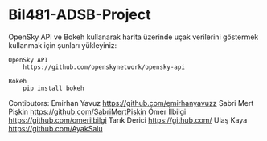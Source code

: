 # Bil481-ADSB-Project
OpenSky API ve Bokeh kullanarak harita üzerinde uçak verilerini göstermek
kullanmak için şunları yükleyiniz:
  
	OpenSky API
        https://github.com/openskynetwork/opensky-api
  
	Bokeh
        pip install bokeh


Contibutors:
  	Emirhan Yavuz
    	https://github.com/emirhanyavuzz
  	Sabri Mert Pişkin
    	https://github.com/SabriMertPiskin
  	Ömer İlbilgi
    	https://github.com/omerilbilgi
  	Tarık Derici
    	https://github.com/
  	Ulaş Kaya
    	https://github.com/AyakSalu
  
